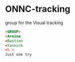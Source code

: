 # ONNC-tracking
group for the Visual tracking
```html
<GROUP>
<Armine
<Bastien 
<Yannick
<\ >
Just one try
